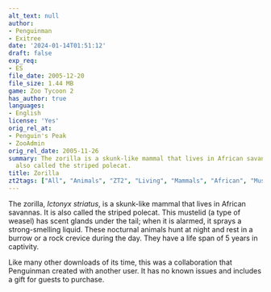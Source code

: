 ```yaml
---
alt_text: null
author:
- Penguinman
- Exitree
date: '2024-01-14T01:51:12'
draft: false
exp_req:
- ES
file_date: 2005-12-20
file_size: 1.44 MB
game: Zoo Tycoon 2
has_author: true
languages:
- English
license: 'Yes'
orig_rel_at:
- Penguin's Peak
- ZooAdmin
orig_rel_date: 2005-11-26
summary: The zorilla is a skunk-like mammal that lives in African savannas. It is
  also called the striped polecat.
title: Zorilla
zt2tags: ["All", "Animals", "ZT2", "Living", "Mammals", "African", "Mustelids"]
---
```

The zorilla, *Ictonyx striatus*, is a skunk-like mammal that lives in African savannas. It is also called the striped polecat. This mustelid (a type of weasel) has scent glands under the tail; when it is alarmed, it sprays a strong-smelling liquid. These nocturnal animals hunt at night and rest in a burrow or a rock crevice during the day. They have a life span of 5 years in captivity.

Like many other downloads of its time, this was a collaboration that Penguinman created with another user. It has no known issues and includes a gift for guests to purchase.